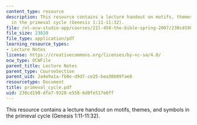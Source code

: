 ```yaml
---
content_type: resource
description: This resource contains a lecture handout on motifs, themes, and symbols
  in the primeval cycle (Genesis 1:11-11:32).
file: /ol-ocw-studio-app/courses/21l-458-the-bible-spring-2007/230cd198dfa79328e5586d0fe517e0ff_primeval_cycle.pdf
file_size: 23820
file_type: application/pdf
learning_resource_types:
- Lecture Notes
license: https://creativecommons.org/licenses/by-nc-sa/4.0/
ocw_type: OCWFile
parent_title: Lecture Notes
parent_type: CourseSection
parent_uid: 2a4e9a1a-fb0e-d9d7-ce25-bea30b09fae8
resourcetype: Document
title: primeval_cycle.pdf
uid: 230cd198-dfa7-9328-e558-6d0fe517e0ff
---
```

This resource contains a lecture handout on motifs, themes, and symbols in the primeval cycle (Genesis 1:11-11:32).